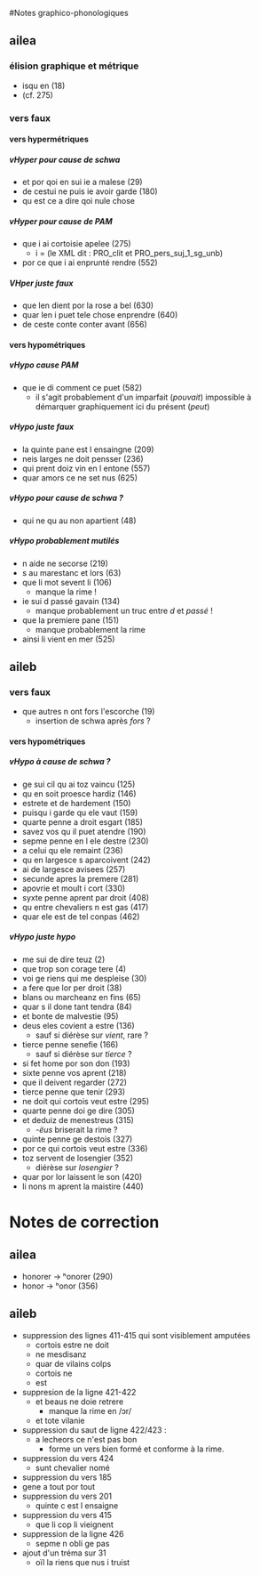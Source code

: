 #Notes graphico-phonologiques
## ailea
### élision graphique et métrique
- isqu en (18)
- (cf. 275)

### vers faux
#### vers hypermétriques
##### vHyper pour cause de schwa
- et por qoi en sui ie a malese (29)
- de cestui ne puis ie avoir garde (180)
- qu est ce a dire qoi nule chose
##### vHyper pour cause de PAM
- que i ai cortoisie apelee (275)
  - i = <j> (le XML dit : PRO_clit et PRO_pers_suj_1_sg_unb)
- por ce que i ai enprunté rendre (552)
##### VHper juste faux
- que len dient por la rose a bel (630)
- quar len i puet tele chose enprendre (640)
- de ceste conte conter avant (656)
#### vers hypométriques

##### vHypo cause PAM
- que ie di comment ce puet (582)
  - il s'agit probablement d'un imparfait (_pouvait_) impossible à démarquer graphiquement ici du présent (_peut_)
##### vHypo juste faux
- la quinte pane est l ensaingne (209)
- neis larges ne doit pensser (236)
- qui prent doiz vin en l entone (557)
- quar amors ce ne set nus (625)
##### vHypo pour cause de schwa ?
- qui ne qu au non apartient (48)

##### vHypo probablement mutilés
- n aide ne secorse (219)
- s au marestanc et lors (63)
- que li mot sevent li (106)
  - manque la rime !
- ie sui d passé gavain (134)
  - manque probablement un truc entre _d_ et _passé_ !
- que la premiere pane (151)
  - manque probablement la rime
- ainsi li vient en mer (525)

## aileb
### vers faux
- que autres n ont fors l'escorche (19)
  - insertion de schwa après _fors_ ?

#### vers hypométriques
##### vHypo à cause de schwa ?
- ge sui cil qu ai toz vaincu (125)
- qu en soit proesce hardiz (146)
- estrete et de hardement (150)
- puisqu i garde qu ele vaut (159)
- quarte penne a droit esgart (185)
- savez vos qu il puet atendre (190)
- sepme penne en l ele destre (230)
- a celui qu ele remaint (236)
- qu en largesce s aparcoivent (242)
- ai de largesce avisees (257)
- secunde apres la premere (281)
- apovrie et moult i cort (330)
- syxte penne aprent par droit (408)
- qu entre chevaliers n est gas (417)
- quar ele est de tel conpas (462)

##### vHypo juste hypo
- me sui de dire teuz (2)
- que trop son corage tere (4)
- voi ge riens qui me despleise (30)
- a fere que lor per droit (38)
- blans ou marcheanz en fins (65)
- quar s il done tant tendra (84)
- et bonte de malvestie (95)
- deus eles covient a estre (136)
  - sauf si diérèse sur _vient_, rare ?
- tierce penne senefie (166)
  - sauf si diérèse sur _tierce_ ?
- si fet home por son don (193)
- sixte penne vos aprent (218)
- que il deivent regarder (272)
- tierce penne que tenir (293)
- ne doit qui cortois veut estre (295)
- quarte penne doi ge dire (305)
- et deduiz de menestreus (315)
  - _-ëus_ briserait la rime ?
- quinte penne ge destois (327)
- por ce qui cortois veut estre (336)
- toz servent de losengier (352)
  - diérèse sur _losengier_ ?
- quar por lor laissent le son (420)
- li nons m aprent la maistire (440)




# Notes de correction
## ailea
- honorer -> ʰonorer (290)
- honor -> ʰonor (356)
## aileb
- suppression des lignes 411-415 qui sont visiblement amputées
  -  cortois estre ne doit
  - ne mesdisanz
  - quar de vilains colps
  - cortois ne
  - est
- suppresion de la ligne 421-422
  - et beaus ne doie retrere
    - manque la rime en /ɔr/
  - et tote vilanie
- suppression du saut de ligne 422/423 :
  - a lecheors ce n'est pas bon
    - forme un vers bien formé et conforme à la rime.
- suppression du vers 424
  -  sunt chevalier nomé
- suppression du vers 185
 - gene a tout por tout
- suppression du vers 201
  - quinte c est l ensaigne
- suppression du vers 415
  - que li cop li vieignent
- suppression de la ligne 426
  - sepme n obli ge pas
- ajout d'un tréma sur 31
  - oïl la riens que nus i truist
